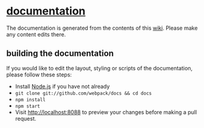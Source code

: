 # [documentation](http://webpack.github.io/docs/)

The documentation is generated from the contents of this [wiki](https://github.com/webpack/docs/wiki). Please make any content edits there.

## building the documentation

If you would like to edit the layout, styling or scripts of the documentation, please follow these steps:

* Install [Node.js](http://nodejs.org/) if you have not already
* `git clone git://github.com/webpack/docs && cd docs`
* `npm install`
* `npm start`
* Visit [http://localhost:8088](http://localhost:8088) to preview your changes before making a pull request.
